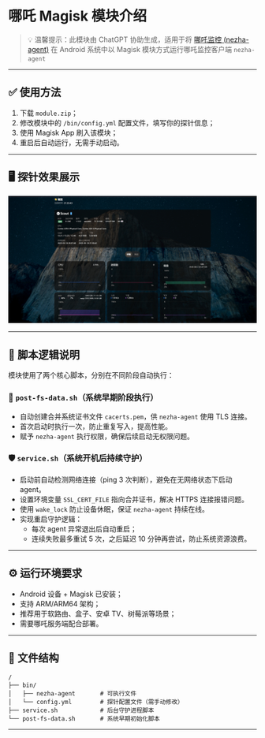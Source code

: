 # 哪吒 Magisk 模块介绍

> 💡 温馨提示：此模块由 ChatGPT 协助生成，适用于将 [哪吒监控 (nezha-agent)](https://github.com/nezhahq/agent) 在 Android 系统中以 Magisk 模块方式运行哪吒监控客户端 `nezha-agent`

---

## ✅ 使用方法

1. 下载 `module.zip`；
2. 修改模块中的 `/bin/config.yml` 配置文件，填写你的探针信息；
3. 使用 Magisk App 刷入该模块；
4. 重启后自动运行，无需手动启动。

---

## 🖥️ 探针效果展示

![效果展示](./effect.jpg) <!-- 请确保图片在仓库的根目录下 -->

---

## 🔧 脚本逻辑说明

模块使用了两个核心脚本，分别在不同阶段自动执行：

### 🧩 `post-fs-data.sh`（系统早期阶段执行）
- 自动创建合并系统证书文件 `cacerts.pem`，供 `nezha-agent` 使用 TLS 连接。
- 首次启动时执行一次，防止重复写入，提高性能。
- 赋予 `nezha-agent` 执行权限，确保后续启动无权限问题。

### 🛡️ `service.sh`（系统开机后持续守护）
- 启动前自动检测网络连接（ping 3 次判断），避免在无网络状态下启动 agent。
- 设置环境变量 `SSL_CERT_FILE` 指向合并证书，解决 HTTPS 连接报错问题。
- 使用 `wake_lock` 防止设备休眠，保证 `nezha-agent` 持续在线。
- 实现重启守护逻辑：
  - 每次 agent 异常退出后自动重启；
  - 连续失败最多重试 5 次，之后延迟 10 分钟再尝试，防止系统资源浪费。

---

## ⚙️ 运行环境要求

- Android 设备 + Magisk 已安装；
- 支持 ARM/ARM64 架构；
- 推荐用于软路由、盒子、安卓 TV、树莓派等场景；
- 需要哪吒服务端配合部署。

---

## 📁 文件结构

```text
/
├── bin/
│   ├── nezha-agent       # 可执行文件
│   └── config.yml        # 探针配置文件（需手动修改）
├── service.sh            # 后台守护进程脚本
└── post-fs-data.sh       # 系统早期初始化脚本
```

---
